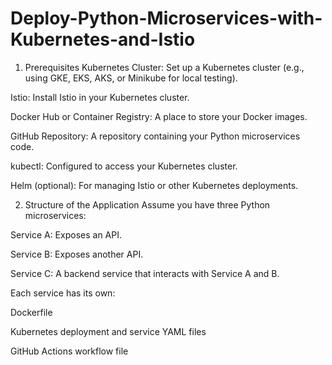 # Deploy-Python-Microservices-with-Kubernetes-and-Istio

1. Prerequisites
Kubernetes Cluster: Set up a Kubernetes cluster (e.g., using GKE, EKS, AKS, or Minikube for local testing).

Istio: Install Istio in your Kubernetes cluster.

Docker Hub or Container Registry: A place to store your Docker images.

GitHub Repository: A repository containing your Python microservices code.

kubectl: Configured to access your Kubernetes cluster.

Helm (optional): For managing Istio or other Kubernetes deployments.

2. Structure of the Application
Assume you have three Python microservices:

Service A: Exposes an API.

Service B: Exposes another API.

Service C: A backend service that interacts with Service A and B.

Each service has its own:

Dockerfile

Kubernetes deployment and service YAML files

GitHub Actions workflow file
